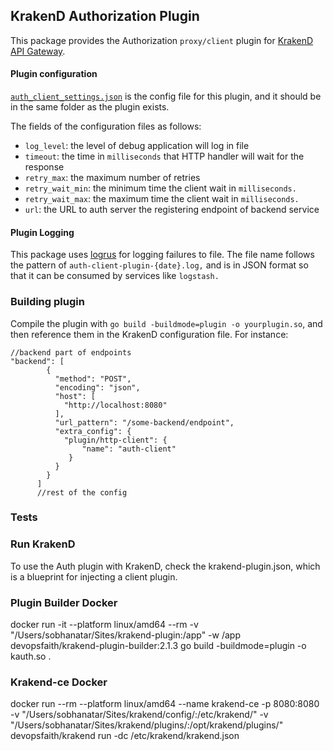 ## KrakenD Authorization Plugin

This package provides the Authorization `proxy/client` plugin for [KrakenD API Gateway](https://krakend.io/).

#### Plugin configuration

[`auth_client_settings.json`](auth_client_settings.json) is the config file for this plugin, and it should be in the
same folder as the plugin
exists.

The fields of the configuration files as follows:

- `log_level`: the level of debug application will log in file
- `timeout`: the time in `milliseconds` that HTTP handler will wait for the response
- `retry_max`: the maximum number of retries
- `retry_wait_min`: the minimum time the client wait in `milliseconds.`
- `retry_wait_max`: the maximum time the client wait in `milliseconds.`
- `url`: the URL to auth server the registering endpoint of backend service

#### Plugin Logging

This package uses [logrus](https://github.com/sirupsen/logrus) for logging failures to file. The file name follows the
pattern of `auth-client-plugin-{date}.log,` and is in JSON format so that it can be consumed by services
like `logstash.`

### Building plugin

Compile the plugin with `go build -buildmode=plugin -o yourplugin.so`, and then reference them in the KrakenD
configuration file. For instance:

```
//backend part of endpoints
"backend": [
        {
          "method": "POST",
          "encoding": "json",
          "host": [
            "http://localhost:8080"
          ],
          "url_pattern": "/some-backend/endpoint",
          "extra_config": {
            "plugin/http-client": {
                "name": "auth-client"
             }
          }
        }
      ]
      //rest of the config
```

### Tests

### Run KrakenD

To use the Auth plugin with KrakenD, check the krakend-plugin.json, which is a blueprint for injecting a client plugin.

### Plugin Builder Docker
docker run -it --platform linux/amd64 --rm -v "/Users/sobhanatar/Sites/krakend-plugin:/app" -w /app devopsfaith/krakend-plugin-builder:2.1.3 go build -buildmode=plugin -o kauth.so .

### Krakend-ce Docker
docker run --rm --platform linux/amd64 --name krakend-ce -p 8080:8080 -v "/Users/sobhanatar/Sites/krakend/config/:/etc/krakend/" -v "/Users/sobhanatar/Sites/krakend/plugins/:/opt/krakend/plugins/" devopsfaith/krakend run -dc /etc/krakend/krakend.json